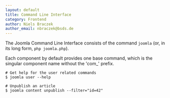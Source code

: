 ```yaml
---
layout: default
title: Command Line Interface
category: Frontend
author: Niels Braczek
author_email: nbraczek@bsds.de
---
```


The Joomla Command Line Interface consists of the command `joomla` (or, in its long form, `php joomla.php`).

Each component by default provides one base command, which is the singular component name without the 'com_' prefix.

    # Get help for the user related commands 
    $ joomla user --help

    # Unpublish an article
    $ joomla content unpublish --filter="id=42"
    
